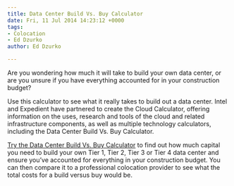 ```yaml
---
title: Data Center Build Vs. Buy Calculator
date: Fri, 11 Jul 2014 14:23:12 +0000
tags:
- Colocation
- Ed Dzurko
author: Ed Dzurko

---
```

Are you wondering how much it will take to build your own data center, or are you unsure if you have everything accounted for in your construction budget? 

Use this calculator to see what it really takes to build out a data center.  Intel and Expedient have partnered to create the Cloud Calculator, offering information on the uses, research and tools of the cloud and related infrastructure components, as well as multiple technology calculators, including the Data Center Build Vs. Buy Calculator.  

[Try the Data Center Build Vs. Buy Calculator](http://thecloudcalculator.com/calculators/build-vs-buy.html) to find out how much capital you need to build your own Tier 1, Tier 2, Tier 3 or Tier 4 data center and ensure you’ve accounted for everything in your construction budget. You can then compare it to a professional colocation provider to see what the total costs for a build versus buy would be.